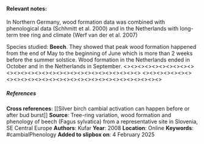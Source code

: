 #### **Relevant notes**:
In Northern Germany, wood formation data was combined with phenological data (Schhmitt et al. 2000) and in the Netherlands with long-term tree ring and climate (Werf van der et al. 2007)

Species studied: **Beech**. They showed that peak wood formation happened from the end of May to the beginning of June which is more than 2 weeks before the summer solstice. Wood formation in the Netherlands ended in October and in the Netherlands in September.
<><><><><><><><><><><><><><><><><><><><><><><><><><><><><>
<><><><><><><><><><><><><><><><><><><><><><><><><><><><><>
##### References
**Cross references**:
[[Silver birch cambial activation can happen before or after bud burst]]
**Source**: Tree-ring variation, wood formation and phenology of beech (Fagus sylvatica) from a representative site in Slovenia, SE Central Europe
**Authors**: Kufar
**Year**: 2008
**Location**: Online
**Keywords**: #cambialPhenology 
**Added to slipbox on**: 4 February 2025
